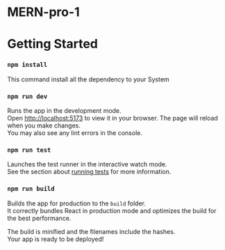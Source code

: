 # MERN-pro-1

# Getting Started 

### `npm install `

This command install all the dependency to your System

### `npm run dev`

Runs the app in the development mode.\
Open [http://localhost:5173](http://localhost:5173) to view it in your browser.
The page will reload when you make changes.\
You may also see any lint errors in the console.

### `npm run test`

Launches the test runner in the interactive watch mode.\
See the section about [running tests](https://facebook.github.io/create-react-app/docs/running-tests) for more information.

### `npm run build`

Builds the app for production to the `build` folder.\
It correctly bundles React in production mode and optimizes the build for the best performance.

The build is minified and the filenames include the hashes.\
Your app is ready to be deployed!
